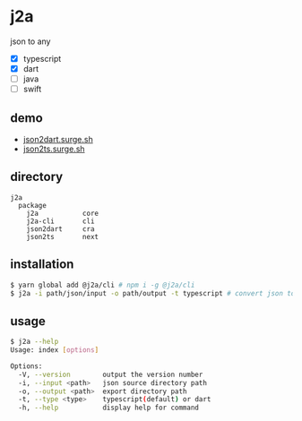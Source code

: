 # j2a

json to any

- [x] typescript
- [x] dart
- [ ] java
- [ ] swift

## demo

- [json2dart.surge.sh](//json2dart.surge.sh)
- [json2ts.surge.sh](//json2ts.surge.sh/)

## directory

```
j2a
  package
    j2a           core
    j2a-cli       cli
    json2dart     cra
    json2ts       next
```

## installation

```sh
$ yarn global add @j2a/cli # npm i -g @j2a/cli
$ j2a -i path/json/input -o path/output -t typescript # convert json to any
```

## usage

```sh
$ j2a --help
Usage: index [options]

Options:
  -V, --version        output the version number
  -i, --input <path>   json source directory path
  -o, --output <path>  export directory path
  -t, --type <type>    typescript(default) or dart
  -h, --help           display help for command
```